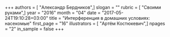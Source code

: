 +++
authors = [ "Александр Бердников",]
slogan = ""
rubric = [ "Своими руками",]
year = "2016"
month = "04"
date = "2017-05-24T19:10:28+03:00"
title = "Интерференция в домашних условиях: насекомые"
first_page = "16"
illustrators = [ "Артём Костюкевич",]
npages = "2"
in_sample = false
+++
